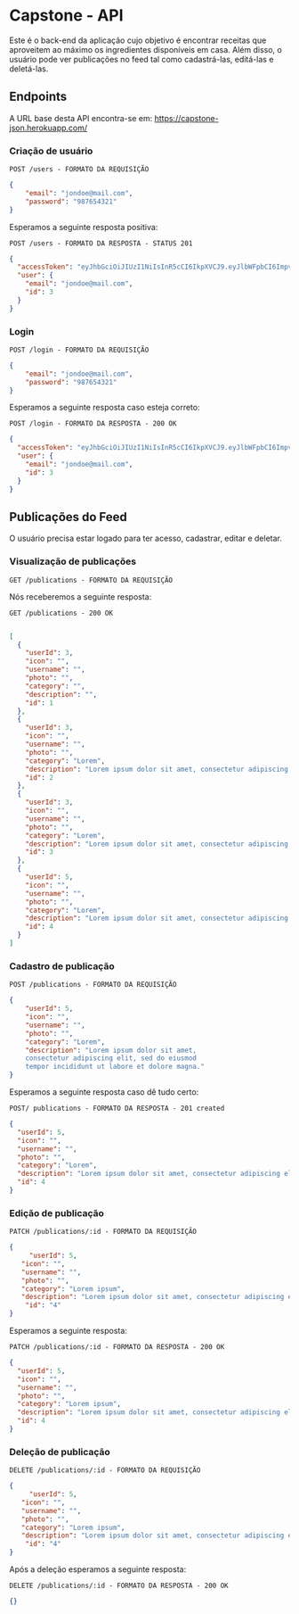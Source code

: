 # Capstone - API
Este é o back-end da aplicação cujo objetivo é encontrar receitas que aproveitem ao máximo os ingredientes disponíveis em casa. 
Além disso, o usuário pode ver publicações no feed tal como cadastrá-las, editá-las e deletá-las.

## Endpoints 

A URL base desta API encontra-se em: https://capstone-json.herokuapp.com/

### Criação de usuário

`POST /users - FORMATO DA REQUISIÇÃO`

```JSON
{
	"email": "jondoe@mail.com",
	"password": "987654321"
}
```
Esperamos a seguinte resposta positiva:

`POST /users - FORMATO DA RESPOSTA - STATUS 201`

```JSON
{
  "accessToken": "eyJhbGciOiJIUzI1NiIsInR5cCI6IkpXVCJ9.eyJlbWFpbCI6ImpvbmRvZUBtYWlsLmNvbSIsImlhdCI6MTY0MzA1NDc0OSwiZXhwIjoxNjQzMDU4MzQ5LCJzdWIiOiIzIn0.00NSDg5P0D7ZhDxVFL4gLn5dXcvCJlUhNFXhNXXESws",
  "user": {
    "email": "jondoe@mail.com",
    "id": 3
  }
}
```
### Login

`POST /login - FORMATO DA REQUISIÇÃO`

```JSON
{
	"email": "jondoe@mail.com",
	"password": "987654321"
}
```
Esperamos a seguinte resposta caso esteja correto:

`POST /login - FORMATO DA RESPOSTA - 200 OK`

```JSON
{
  "accessToken": "eyJhbGciOiJIUzI1NiIsInR5cCI6IkpXVCJ9.eyJlbWFpbCI6ImpvbmRvZUBtYWlsLmNvbSIsImlhdCI6MTY0MzA1NDk2OCwiZXhwIjoxNjQzMDU4NTY4LCJzdWIiOiIzIn0.neNCWA9WR9CZO6E2Y0IzEUQaECfFqaYz03MQHCXKOy8",
  "user": {
    "email": "jondoe@mail.com",
    "id": 3
  }
}
```
## Publicações do Feed

O usuário precisa estar logado para ter acesso, cadastrar, editar e deletar.

### Visualização de publicações

`GET /publications - FORMATO DA REQUISIÇÃO`

Nós receberemos a seguinte resposta:

`GET /publications - 200 OK`

```json

[
  {
    "userId": 3,
    "icon": "",
    "username": "",
    "photo": "",
    "category": "",
    "description": "",
    "id": 1
  },
  {
    "userId": 3,
    "icon": "",
    "username": "",
    "photo": "",
    "category": "Lorem",
    "description": "Lorem ipsum dolor sit amet, consectetur adipiscing elit, sed do eiusmod tempor incididunt ut labore et dolore magna aliqua.",
    "id": 2
  },
  {
    "userId": 3,
    "icon": "",
    "username": "",
    "photo": "",
    "category": "Lorem",
    "description": "Lorem ipsum dolor sit amet, consectetur adipiscing elit, sed do eiusmod tempor incididunt ut labore et dolore magna aliqua.",
    "id": 3
  },
  {
    "userId": 5,
    "icon": "",
    "username": "",
    "photo": "",
    "category": "Lorem",
    "description": "Lorem ipsum dolor sit amet, consectetur adipiscing elit, sed do eiusmod tempor incididunt ut labore et dolore magna aliqua.",
    "id": 4
  }
]

```

### Cadastro de publicação

`POST /publications - FORMATO DA REQUISIÇÃO`

```json
{
    "userId": 5,
    "icon": "",
    "username": "",
    "photo": "",
    "category": "Lorem",
    "description": "Lorem ipsum dolor sit amet, 
    consectetur adipiscing elit, sed do eiusmod 
    tempor incididunt ut labore et dolore magna."
}
```

Esperamos a seguinte resposta caso dê tudo certo:

`POST/ publications - FORMATO DA RESPOSTA - 201 created`

```json
{
  "userId": 5,
  "icon": "",
  "username": "",
  "photo": "",
  "category": "Lorem",
  "description": "Lorem ipsum dolor sit amet, consectetur adipiscing elit, sed do eiusmod tempor incididunt ut labore et dolore magna aliqua.",
  "id": 4
}
```

### Edição de publicação

`PATCH /publications/:id - FORMATO DA REQUISIÇÃO`

```json
{
	 "userId": 5,
   "icon": "",
   "username": "",
   "photo": "",
   "category": "Lorem ipsum",
   "description": "Lorem ipsum dolor sit amet, consectetur adipiscing elit, sed do eiusmod tempor incididunt ut labore et dolore magna aliqua.",
	"id": "4"
}
```

Esperamos a seguinte resposta: 

`PATCH /publications/:id - FORMATO DA RESPOSTA - 200 OK`

```json
{
  "userId": 5,
  "icon": "",
  "username": "",
  "photo": "",
  "category": "Lorem ipsum",
  "description": "Lorem ipsum dolor sit amet, consectetur adipiscing elit, sed do eiusmod tempor incididunt ut labore et dolore magna aliqua.",
  "id": 4
}
```

### Deleção de publicação

`DELETE /publications/:id - FORMATO DA REQUISIÇÃO`

```json
{
	 "userId": 5,
   "icon": "",
   "username": "",
   "photo": "",
   "category": "Lorem ipsum",
   "description": "Lorem ipsum dolor sit amet, consectetur adipiscing elit, sed do eiusmod tempor incididunt ut labore et dolore magna aliqua.",
	"id": "4"
}
```
Após a deleção esperamos a seguinte resposta: 

`DELETE /publications/:id - FORMATO DA RESPOSTA - 200 OK`

```json
{}
```
